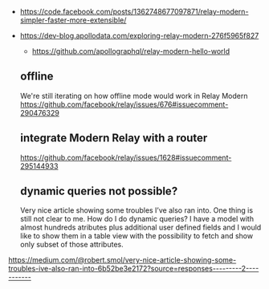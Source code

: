 - https://code.facebook.com/posts/1362748677097871/relay-modern-simpler-faster-more-extensible/
- https://dev-blog.apollodata.com/exploring-relay-modern-276f5965f827
  - https://github.com/apollographql/relay-modern-hello-world

  ## offline

  We're still iterating on how offline mode would work in Relay Modern https://github.com/facebook/relay/issues/676#issuecomment-290476329

  ## integrate Modern Relay with a router

  https://github.com/facebook/relay/issues/1628#issuecomment-295144933

  ## dynamic queries not possible?

  Very nice article showing some troubles I’ve also ran into. One thing is still not clear to me. How do I do dynamic queries? I have a model with almost hundreds atributes plus additional user defined fields and I would like to show them in a table view with the possibility to fetch and show only subset of those attributes.

https://medium.com/@robert.smol/very-nice-article-showing-some-troubles-ive-also-ran-into-6b52be3e2172?source=responses---------2-----------
